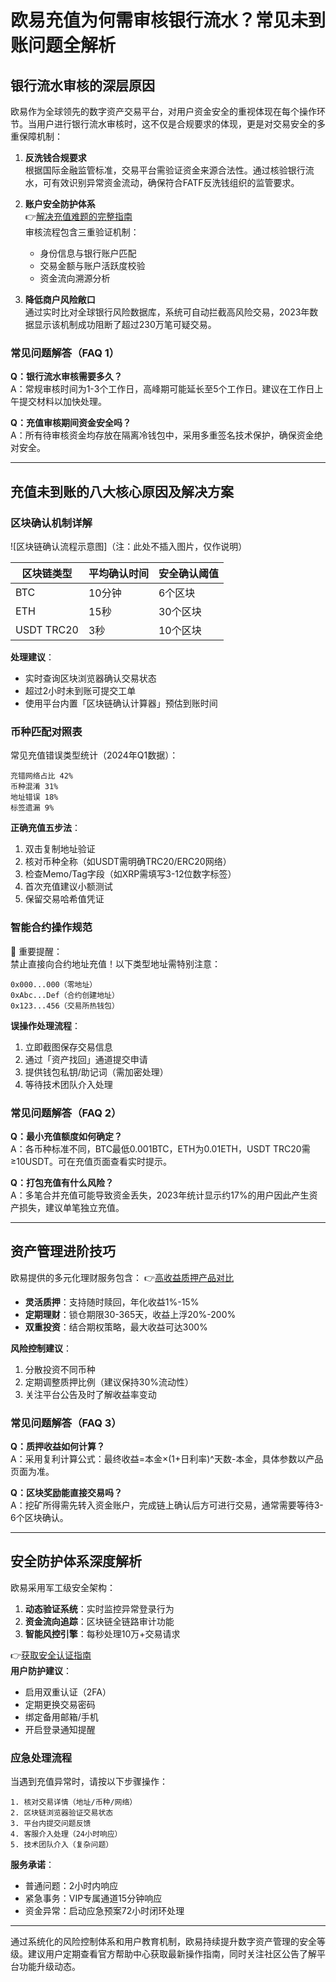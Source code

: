 # 欧易充值为何需审核银行流水？常见未到账问题全解析

## 银行流水审核的深层原因
欧易作为全球领先的数字资产交易平台，对用户资金安全的重视体现在每个操作环节。当用户进行银行流水审核时，这不仅是合规要求的体现，更是对交易安全的多重保障机制：

1. **反洗钱合规要求**  
根据国际金融监管标准，交易平台需验证资金来源合法性。通过核验银行流水，可有效识别异常资金流动，确保符合FATF反洗钱组织的监管要求。

2. **账户安全防护体系**  
👉[解决充值难题的完整指南](https://bit.ly/okx_welcome)  
审核流程包含三重验证机制：
   - 身份信息与银行账户匹配
   - 交易金额与账户活跃度校验
   - 资金流向溯源分析

3. **降低商户风险敞口**  
通过实时比对全球银行风险数据库，系统可自动拦截高风险交易，2023年数据显示该机制成功阻断了超过230万笔可疑交易。

### 常见问题解答（FAQ 1）
**Q：银行流水审核需要多久？**  
A：常规审核时间为1-3个工作日，高峰期可能延长至5个工作日。建议在工作日上午提交材料以加快处理。

**Q：充值审核期间资金安全吗？**  
A：所有待审核资金均存放在隔离冷钱包中，采用多重签名技术保护，确保资金绝对安全。

---

## 充值未到账的八大核心原因及解决方案

### 区块确认机制详解
![区块链确认流程示意图]（注：此处不插入图片，仅作说明）

| 区块链类型 | 平均确认时间 | 安全确认阈值 |
|------------|--------------|--------------|
| BTC        | 10分钟       | 6个区块      |
| ETH        | 15秒         | 30个区块     |
| USDT TRC20 | 3秒          | 10个区块     |

**处理建议**：  
- 实时查询区块浏览器确认交易状态
- 超过2小时未到账可提交工单
- 使用平台内置「区块链确认计算器」预估到账时间

### 币种匹配对照表
常见充值错误类型统计（2024年Q1数据）：
```
充错网络占比 42%
币种混淆 31%
地址错误 18%
标签遗漏 9%
```

**正确充值五步法**：
1. 双击复制地址验证
2. 核对币种全称（如USDT需明确TRC20/ERC20网络）
3. 检查Memo/Tag字段（如XRP需填写3-12位数字标签）
4. 首次充值建议小额测试
5. 保留交易哈希值凭证

### 智能合约操作规范
🚨 重要提醒：  
禁止直接向合约地址充值！以下类型地址需特别注意：
```
0x000...000（零地址）
0xAbc...Def（合约创建地址）
0x123...456（交易所热钱包）
```

**误操作处理流程**：
1. 立即截图保存交易信息
2. 通过「资产找回」通道提交申请
3. 提供钱包私钥/助记词（需加密处理）
4. 等待技术团队介入处理

### 常见问题解答（FAQ 2）
**Q：最小充值额度如何确定？**  
A：各币种标准不同，BTC最低0.001BTC，ETH为0.01ETH，USDT TRC20需≥10USDT。可在充值页面查看实时提示。

**Q：打包充值有什么风险？**  
A：多笔合并充值可能导致资金丢失，2023年统计显示约17%的用户因此产生资产损失，建议单笔独立充值。

---

## 资产管理进阶技巧
欧易提供的多元化理财服务包含：
👉[高收益质押产品对比](https://bit.ly/okx_welcome)  
- **灵活质押**：支持随时赎回，年化收益1%-15%
- **定期理财**：锁仓期限30-365天，收益上浮20%-200%
- **双重投资**：结合期权策略，最大收益可达300%

**风险控制建议**：
1. 分散投资不同币种
2. 定期调整质押比例（建议保持30%流动性）
3. 关注平台公告及时了解收益率变动

### 常见问题解答（FAQ 3）
**Q：质押收益如何计算？**  
A：采用复利计算公式：最终收益=本金×(1+日利率)^天数-本金，具体参数以产品页面为准。

**Q：区块奖励能直接交易吗？**  
A：挖矿所得需先转入资金账户，完成链上确认后方可进行交易，通常需要等待3-6个区块确认。

---

## 安全防护体系深度解析
欧易采用军工级安全架构：
1. **动态验证系统**：实时监控异常登录行为
2. **资金流向追踪**：区块链全链路审计功能
3. **智能风控引擎**：每秒处理10万+交易请求

👉[获取安全认证指南](https://bit.ly/okx_welcome)  
**用户防护建议**：
- 启用双重认证（2FA）
- 定期更换交易密码
- 绑定备用邮箱/手机
- 开启登录通知提醒

### 应急处理流程
当遇到充值异常时，请按以下步骤操作：
```
1. 核对交易详情（地址/币种/网络）
2. 区块链浏览器验证交易状态
3. 平台内提交问题反馈
4. 客服介入处理（24小时响应）
5. 技术团队介入（复杂问题）
```

**服务承诺**：
- 普通问题：2小时内响应
- 紧急事务：VIP专属通道15分钟响应
- 资金异常：启动应急预案72小时闭环处理

---

通过系统化的风险控制体系和用户教育机制，欧易持续提升数字资产管理的安全等级。建议用户定期查看官方帮助中心获取最新操作指南，同时关注社区公告了解平台功能升级动态。
